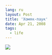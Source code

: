 ```yaml
---
lang: ru
layout: Post
title: 'Хомяк-паук'
date: Apr 21, 2008
tags:
  - life
---
```


![](/images/blog/sapegin-artem-20d-2008-04-11-496-9624.jpg)
